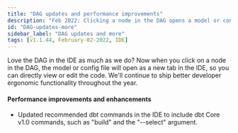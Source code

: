```yaml
---
title: "DAG updates and performance improvements"
description: "Feb 2022: Clicking a node in the DAG opens a model or config file in new tab in the IDE."
id: "DAG-updates-more"
sidebar_label: "DAG updates and more"
tags: [v1.1.44, February-02-2022, IDE]
---
```


Love the DAG in the IDE as much as we do? Now when you click on a node in the DAG, the model or config file will open as a new tab in the IDE, so you can directly view or edit the code. We'll continue to ship better developer ergonomic functionality throughout the year.

#### Performance improvements and enhancements

* Updated recommended dbt commands in the IDE to include dbt Core v1.0 commands, such as "build" and the "--select" argument.  